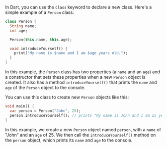 In Dart, you can use the `class` keyword to declare a new class. Here's a simple example of a `Person` class:

```dart
class Person {
  String name;
  int age;

  Person(this.name, this.age);

  void introduceYourself() {
    print("My name is $name and I am $age years old.");
  }
}
```

In this example, the `Person` class has two properties (a `name` and an `age`) and a constructor that sets these properties when a new `Person` object is created. It also has a method `introduceYourself()` that prints the `name` and `age` of the `Person` object to the console.

You can use this class to create new `Person` objects like this:

```dart
void main() {
  var person = Person("John", 25);
  person.introduceYourself(); // prints "My name is John and I am 25 years old."
}
```

In this example, we create a new `Person` object named `person`, with a `name` of "John" and an `age` of 25. We then call the `introduceYourself()` method on the `person` object, which prints its `name` and `age` to the console.